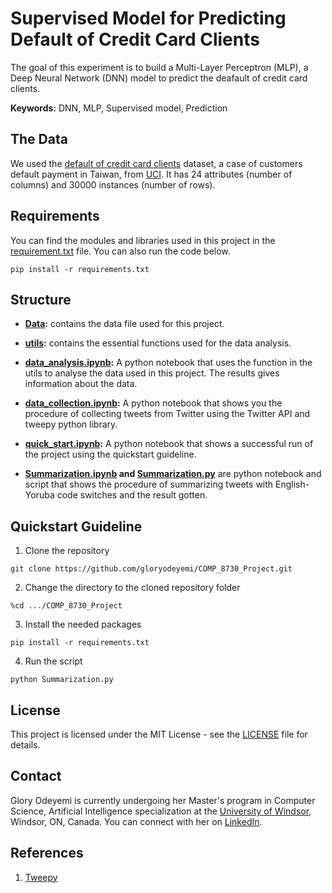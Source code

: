 # Supervised Model for Predicting Default of Credit Card Clients
The goal of this experiment is to build a Multi-Layer Perceptron (MLP), a Deep Neural Network (DNN) model to predict the deafault of credit card clients.

**Keywords:** DNN, MLP, Supervised model, Prediction

## The Data
We used the [default of credit card clients](https://archive.ics.uci.edu/ml/datasets/default+of+credit+card+clients) dataset, a case of customers default payment in Taiwan, from [UCI](https://archive.ics.uci.edu/ml/index.php). It has 24 attributes (number of columns) and 30000 instances (number of rows).

## Requirements
You can find the modules and libraries used in this project in the [requirement.txt](https://github.com/gloryodeyemi/COMP_8730_Project/blob/main/requirements.txt) file. You can also run the code below.
```
pip install -r requirements.txt
```

## Structure
* **[Data](https://github.com/gloryodeyemi/COMP_8730_Project/tree/main/Data):** contains the data file used for this project.

* **[utils](https://github.com/gloryodeyemi/COMP_8730_Project/tree/main/utils):** contains the essential functions used for the data analysis.

* **[data_analysis.ipynb](https://github.com/gloryodeyemi/COMP_8730_Project/blob/main/data_analysis.ipynb):** A python notebook that uses the function in the utils to analyse the data used in this project. The results gives information about the data.

* **[data_collection.ipynb](https://github.com/gloryodeyemi/COMP_8730_Project/blob/main/data_collection.ipynb):** A python notebook that shows you the procedure of collecting tweets from Twitter using the Twitter API and tweepy python library.

* **[quick_start.ipynb](https://github.com/gloryodeyemi/COMP_8730_Project/blob/main/quick_start.ipynb):** A python notebook that shows a successful run of the project using the quickstart guideline.

* **[Summarization.ipynb](https://github.com/gloryodeyemi/COMP_8730_Project/blob/main/Summarization.ipynb) and [Summarization.py](https://github.com/gloryodeyemi/COMP_8730_Project/blob/main/Summarization.py)** are python notebook and script that shows the procedure of summarizing tweets with English-Yoruba code switches and the result gotten.

## Quickstart Guideline
1. Clone the repository
``` 
git clone https://github.com/gloryodeyemi/COMP_8730_Project.git 
```
2. Change the directory to the cloned repository folder
```
%cd .../COMP_8730_Project
```
3. Install the needed packages
```
pip install -r requirements.txt
```
4. Run the script
```
python Summarization.py
```

## License
This project is licensed under the MIT License - see the [LICENSE](https://github.com/gloryodeyemi/COMP_8730_Project/blob/main/LICENSE) file for details.

## Contact
Glory Odeyemi is currently undergoing her Master's program in Computer Science, Artificial Intelligence specialization at the [University of Windsor](https://www.uwindsor.ca/), Windsor, ON, Canada. You can connect with her on [LinkedIn](https://www.linkedin.com/in/glory-odeyemi-a3a680169/).

## References
1. [Tweepy](https://www.tweepy.org/)
